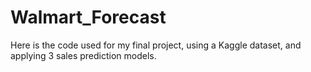 # Walmart_Forecast
Here is the code used for my final project, using a Kaggle dataset, and applying 3 sales prediction models.

